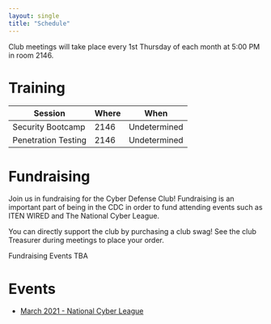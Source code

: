 ```yaml
---
layout: single
title: "Schedule"
---
```


Club meetings will take place every 1st Thursday of each month at 5:00 PM in room 2146.

# Training

| Session | Where | When |
| --- | --- | --- |
| Security Bootcamp | 2146 | Undetermined |
| Penetration Testing | 2146 | Undetermined |

# Fundraising

Join us in fundraising for the Cyber Defense Club! Fundraising is an important part of being in the CDC in order to fund attending events such as ITEN WIRED and The National Cyber League.

You can directly support the club by purchasing a club swag! See the club Treasurer during meetings to place your order.

Fundraising Events TBA

# Events

- [March 2021 - National Cyber League](https://nationalcyberleague.org/competition)

